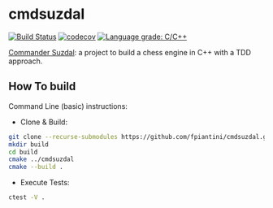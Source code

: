 # cmdsuzdal

[![Build Status](https://travis-ci.org/fpiantini/cmdsuzdal.svg?branch=main)](https://travis-ci.org/fpiantini/cmdsuzdal)
[![codecov](https://codecov.io/gh/fpiantini/cmdsuzdal/branch/main/graph/badge.svg?token=O6Y4AK3L9K)](https://codecov.io/gh/fpiantini/cmdsuzdal)
[![Language grade: C/C++](https://img.shields.io/lgtm/grade/cpp/g/fpiantini/cmdsuzdal.svg?logo=lgtm&logoWidth=18)](https://lgtm.com/projects/g/fpiantini/cmdsuzdal/context:cpp)

[Commander Suzdal]: a project to build a chess engine in C++ with a TDD approach.


## How To build

Command Line (basic) instructions:

- Clone & Build:
```bash
git clone --recurse-submodules https://github.com/fpiantini/cmdsuzdal.git
mkdir build
cd build
cmake ../cmdsuzdal
cmake --build .
```
- Execute Tests:
```bash
ctest -V .
```

[Commander Suzdal]: https://www.fadedpage.com/showbook.php?pid=20170826
